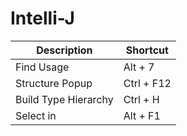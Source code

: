 # Intelli-J

|Description | Shortcut|
|---|---|
|Find Usage | Alt + 7|
|Structure Popup| Ctrl + F12|
|Build Type Hierarchy| Ctrl + H |
|Select in| Alt + F1|
